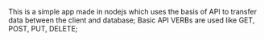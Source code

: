 This is a simple app made in nodejs which uses the basis of API to transfer data between the client and database;
Basic API VERBs are used like GET, POST, PUT, DELETE;

